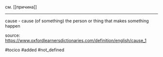 см. [[причина]]
<hr/>
cause - cause (of something) the person or thing that makes something happen

source: https://www.oxfordlearnersdictionaries.com/definition/english/cause_1

#tocico 
#added 
#not_defined 
